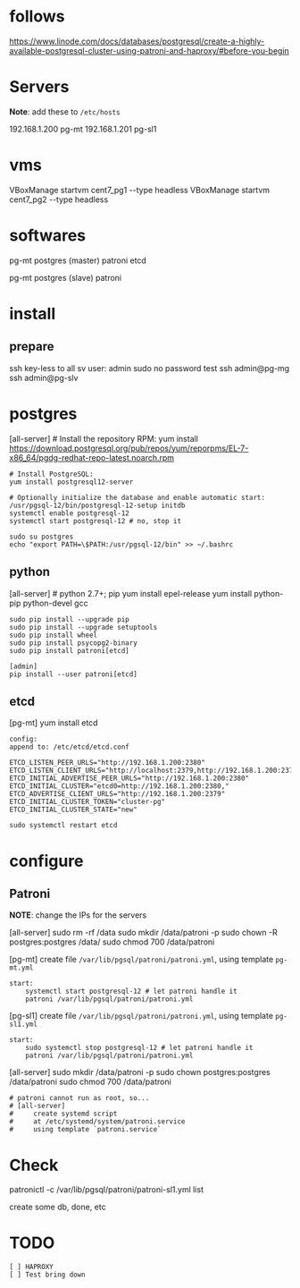 # follows
https://www.linode.com/docs/databases/postgresql/create-a-highly-available-postgresql-cluster-using-patroni-and-haproxy/#before-you-begin

# Servers

**Note**: add these to `/etc/hosts`

192.168.1.200 pg-mt
192.168.1.201 pg-sl1

# vms
VBoxManage startvm cent7_pg1 --type headless
VBoxManage startvm cent7_pg2 --type headless

# softwares
pg-mt
    postgres (master)
    patroni
    etcd

pg-mt
    postgres (slave)
    patroni

# install 

## prepare

ssh key-less to all sv
    user: admin
        sudo no password
test
    ssh admin@pg-mg
    ssh admin@pg-slv

# postgres
[all-server]
    # Install the repository RPM:
    yum install https://download.postgresql.org/pub/repos/yum/reporpms/EL-7-x86_64/pgdg-redhat-repo-latest.noarch.rpm

    # Install PostgreSQL:
    yum install postgresql12-server

    # Optionally initialize the database and enable automatic start:
    /usr/pgsql-12/bin/postgresql-12-setup initdb
    systemctl enable postgresql-12
    systemctl start postgresql-12 # no, stop it

    sudo su postgres
    echo "export PATH=\$PATH:/usr/pgsql-12/bin" >> ~/.bashrc


## python
[all-server]
    # python 2.7+; pip
    yum install epel-release
    yum install python-pip python-devel gcc

    sudo pip install --upgrade pip
    sudo pip install --upgrade setuptools
    sudo pip install wheel
    sudo pip install psycopg2-binary 
    sudo pip install patroni[etcd]

    [admin]
    pip install --user patroni[etcd]

## etcd
[pg-mt]
    yum install etcd

    config:
    append to: /etc/etcd/etcd.conf
```
ETCD_LISTEN_PEER_URLS="http://192.168.1.200:2380"
ETCD_LISTEN_CLIENT_URLS="http://localhost:2379,http://192.168.1.200:2379"
ETCD_INITIAL_ADVERTISE_PEER_URLS="http://192.168.1.200:2380"
ETCD_INITIAL_CLUSTER="etcd0=http://192.168.1.200:2380,"
ETCD_ADVERTISE_CLIENT_URLS="http://192.168.1.200:2379"
ETCD_INITIAL_CLUSTER_TOKEN="cluster-pg"
ETCD_INITIAL_CLUSTER_STATE="new"
```
    sudo systemctl restart etcd

# configure

## Patroni

**NOTE**: change the IPs for the servers

[all-server]
    sudo rm -rf /data 
    sudo mkdir /data/patroni -p
    sudo chown -R postgres:postgres /data/
    sudo chmod 700 /data/patroni

[pg-mt]
    create file `/var/lib/pgsql/patroni/patroni.yml`, using template `pg-mt.yml`
    
    start:
        systemctl start postgresql-12 # let patroni handle it
        patroni /var/lib/pgsql/patroni/patroni.yml

[pg-sl1]
    create file `/var/lib/pgsql/patroni/patroni.yml`, using template `pg-sl1.yml`

    start:
        sudo systemctl stop postgresql-12 # let patroni handle it
        patroni /var/lib/pgsql/patroni/patroni.yml

[all-server]
    sudo mkdir /data/patroni -p
    sudo chown postgres:postgres /data/patroni
    sudo chmod 700 /data/patroni

```
# patroni cannot run as root, so...
# [all-server]
#     create systemd script
#     at /etc/systemd/system/patroni.service
#     using template `patroni.service`
```

# Check
patronictl -c /var/lib/pgsql/patroni/patroni-sl1.yml list

create some db, done, etc


# TODO

    [ ] HAPROXY
    [ ] Test bring down



